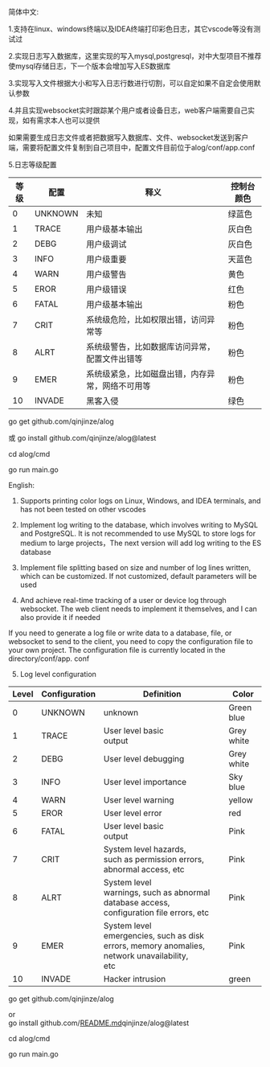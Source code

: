 简体中文:

1.支持在linux、windows终端以及IDEA终端打印彩色日志，其它vscode等没有测试过

2.实现日志写入数据库，这里实现的写入mysql,postgresql，对中大型项目不推荐使mysql存储日志，下一个版本会增加写入ES数据库

3.实现写入文件根据大小和写入日志行数进行切割，可以自定如果不自定会使用默认参数

4.并且实现websocket实时跟踪某个用户或者设备日志，web客户端需要自己实现，如有需求本人也可以提供

如果需要生成日志文件或者把数据写入数据库、文件、websocket发送到客户端，需要将配置文件复制到自己项目中，配置文件目前位于alog/conf/app.conf

5.日志等级配置

| 等级  | 配置      | 释义                       | 控制台颜色 |
| --- | ------- | ------------------------ | ----- |
| 0   | UNKNOWN | 未知                       | 绿蓝色   |
| 1   | TRACE   | 用户级基本输出                  | 灰白色   |
| 2   | DEBG    | 用户级调试                    | 灰白色   |
| 3   | INFO    | 用户级重要                    | 天蓝色   |
| 4   | WARN    | 用户级警告                    | 黄色    |
| 5   | EROR    | 用户级错误                    | 红色    |
| 6   | FATAL   | 用户级基本输出                  | 粉色    |
| 7   | CRIT    | 系统级危险，比如权限出错，访问异常等       | 粉色    |
| 8   | ALRT    | 系统级警告，比如数据库访问异常，配置文件出错等  | 粉色    |
| 9   | EMER    | 系统级紧急，比如磁盘出错，内存异常，网络不可用等 | 粉色    |
| 10  | INVADE  | 黑客入侵                     | 绿色    |

go get github.com/qinjinze/alog

 或
go install github.com/qinjinze/alog@latest

cd alog/cmd

go run main.go

English:

1. Supports printing color logs on Linux, Windows, and IDEA terminals, and has not been tested on other vscodes

2. Implement log writing to the database, which involves writing to MySQL and PostgreSQL. It is not recommended to use MySQL to store logs for medium to large projects，The next version will add log writing to the ES database

3. Implement file splitting based on size and number of log lines written, which can be customized. If not customized, default parameters will be used

4. And achieve real-time tracking of a user or device log through websocket. The web client needs to implement it themselves, and I can also provide it if needed

If you need to generate a log file or write data to a database, file, or websocket to send to the client, you need to copy the configuration file to your own project. The configuration file is currently located in the directory/conf/app. conf

5. Log level configuration

| Level | Configuration | Definition                                                                                           | Color      |
| ----- | ------------- | ---------------------------------------------------------------------------------------------------- | ---------- |
| 0     | UNKNOWN       | unknown                                                                                              | Green blue |
| 1     | TRACE         | User level basic<br> output                                                                          | Grey white |
| 2     | DEBG          | User level debugging                                                                                 | Grey white |
| 3     | INFO          | User level importance                                                                                | Sky blue   |
| 4     | WARN          | User level warning                                                                                   | yellow     |
| 5     | EROR          | User level error                                                                                     | red        |
| 6     | FATAL         | User level basic<br> output                                                                          | Pink       |
| 7     | CRIT          | System level hazards,<br> such as permission errors, abnormal access, etc                            | Pink       |
| 8     | ALRT          | System level<br> warnings, such as abnormal database access, configuration file errors, etc          | Pink       |
| 9     | EMER          | System level<br> emergencies, such as disk errors, memory anomalies, network unavailability,<br> etc | Pink       |
| 10    | INVADE        | Hacker intrusion                                                                                     | green      |

go get github.com/qinjinze/alog 

or  
go install github.com/[README.md](https://github.com/qinjinze/alog/blob/main/README.md)qinjinze/alog@latest

cd alog/cmd

go run main.go